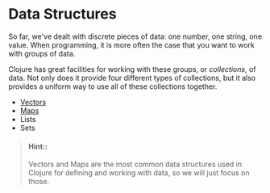 # Data Structures

So far, we've dealt with discrete pieces of data: one number, one
string, one value. When programming, it is more often the case that
you want to work with groups of data.

Clojure has great facilities for working with these groups, or
*collections*, of data. Not only does it provide four different types
of collections, but it also provides a uniform way to use all of these
collections together.

* [Vectors](vectors.html)
* [Maps](maps.html)
* Lists
* Sets

> #### Hint::
> Vectors and Maps are the most common data structures used in Clojure for defining and working with data, so we will just focus on those.




